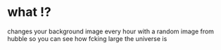 # what !?
changes your background image every hour with a random image from hubble so you can see how fcking large the universe is 